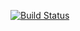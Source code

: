 [![Build Status](https://travis-ci.org/davidleston/timer.svg?branch=master)](https://travis-ci.org/davidleston/timer)
